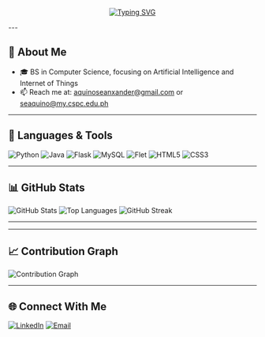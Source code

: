 <p align="center">
  <a href="https://git.io/typing-svg">
    <img src="https://readme-typing-svg.demolab.com?font=Consolas&duration=2000&pause=1000&color=12AE05&background=21283000&center=true&vCenter=true&multiline=true&width=700&lines=section+.data;msg+db+'HELLO+WORLD,+I+AM+SEAN+XANDER+B.+AQUINO',0xA;len+equ+$-msg;section+.text;global+_start;_start:;mov+edx,+len;mov+ecx,+msg;mov+ebx,+1;mov+eax,+4;int+0x80;mov+eax,+1;xor+ebx,+ebx;int+0x80" alt="Typing SVG" />
  </a>
</p>
---

## 🧩 About Me
- 🎓 BS in Computer Science, focusing on Artificial Intelligence and Internet of Things    
- 📫 Reach me at: [aquinoseanxander@gmail.com](mailto:aquinoseanxander@gmail.com) or [seaquino@my.cspc.edu.ph](mailto:seaquino@my.cspc.edu.ph)

---

## 🧰 Languages & Tools
![Python](https://img.shields.io/badge/Python-3776AB?style=for-the-badge&logo=python&logoColor=white)
![Java](https://img.shields.io/badge/Java-ED8B00?style=for-the-badge&logo=openjdk&logoColor=white)
![Flask](https://img.shields.io/badge/Flask-000000?style=for-the-badge&logo=flask&logoColor=white)
![MySQL](https://img.shields.io/badge/MySQL-4479A1?style=for-the-badge&logo=mysql&logoColor=white)
![Flet](https://img.shields.io/badge/Flet-333333?style=for-the-badge&logo=python&logoColor=white)
![HTML5](https://img.shields.io/badge/HTML5-E34F26?style=for-the-badge&logo=html5&logoColor=white)
![CSS3](https://img.shields.io/badge/CSS-1572B6?style=for-the-badge&logo=css&logoColor=white)


---

## 📊 GitHub Stats

![GitHub Stats](https://github-readme-stats.vercel.app/api?username=ale-xanderr&show_icons=true&theme=tokyonight)
![Top Languages](https://github-readme-stats.vercel.app/api/top-langs/?username=ale-xanderr&layout=compact&theme=tokyonight)
![GitHub Streak](https://streak-stats.demolab.com?user=ale-xanderr&theme=tokyonight&hide_border=true)

---

---

## 📈 Contribution Graph
![Contribution Graph](https://github-readme-activity-graph.vercel.app/graph?username=ale-xanderr&theme=tokyo-night)

---

## 🌐 Connect With Me
[![LinkedIn](https://img.shields.io/badge/LinkedIn-blue?style=for-the-badge&logo=linkedin)](https://linkedin.com/in/ale-xanderr)
[![Email](https://img.shields.io/badge/Email-Contact%20Me-red?style=for-the-badge&logo=gmail&logoColor=white)](mailto:aquinoseanxander@gmail.com)
